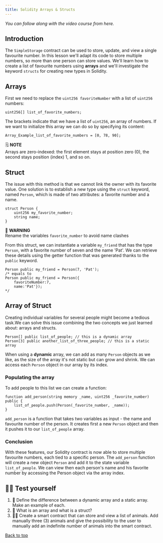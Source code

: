 ```yaml
---
title: Solidity Arrays & Structs
---
```


_You can follow along with the video course from here._

<a name="top"></a>
## Introduction
The `SimpleStorage` contract can be used to store, update, and view a single favourite number. In this lesson we'll adapt its code to store multiple numbers, so more than one person can store values. We'll learn how to create a list of favourite numbers using **arrays** and we'll investigate the keyword `structs` for creating new types in Solidity.

## Arrays
First we need to replace the `uint256 favoriteNumber`  with a list of `uint256` numbers:

```solidity
uint256[] list_of_favorite_numbers;
```

The brackets indicate that we have a list of `uint256`, an array of numbers. If we want to initialize this array we can do so by specifying its content:

```solidity
Array_Example_list_of_favorite_numbers = [0, 78, 90];
```

🗒️ **NOTE** <br>
Arrays are zero-indexed: the first element stays at position zero (0), the second stays position (index) 1, and so on.

## Struct
The issue with this method is that we cannot link the owner with its favorite value. One solution is to establish a new type using the `struct` keyword, named `Person`, which is made of two attributes: a favorite number and a name.

```solidity
struct Person {
    uint256 my_favorite_number;
    string name;
}
```

🚧 **WARNING** <br>
Rename the variables `favorite_number` to avoid name clashes

From this struct, we can instantiate a variable `my_friend` that has the type `Person`, with a favorite number of seven and the name 'Pat'. We can retrieve these details using the getter function that was generated thanks to the `public` keyword.

```solidity
Person public my_friend = Person(7, 'Pat');
/* equals to 
Person public my_friend = Person({
    favoriteNumber:7,
    name:'Pat'});
*/
```

## Array of Struct

Creating individual variables for several people might become a tedious task.We can solve this issue combining the two concepts we just learned about: arrays and structs. 

```solidity
Person[] public list_of_people; // this is a dynamic array
Person[3] public another_list_of_three_people; // this is a static array
```

When using a **dynamic** array, we can add as many `Person` objects as we like, as the size of the array it's not static but can grow and shrink. We can access each `Person` object in our array by its index.

### Populating the array

To add people to this list we can create a function:

```solidity
function add_person(string memory _name, uint256 _favorite_number) public {
    list_of_people.push(Person(_favorite_number, _name));
}
```

`add_person` is a function that takes two variables as input - the name and favourite number of the person. It creates first a new `Person` object and then it pushes it to our `list_of_people` array.

### Conclusion

With these features, our Solidity contract is now able to store multiple favourite numbers, each tied to a specific person. The `add_person` function will create a new object `Person` and add it to the state variable `list_of_people`. We can view then each person's name and his favorite number by accessing the Person object via the array index.


## 🧑‍💻 Test yourself
1. 📕 Define the difference between a dynamic array and a static array. Make an example of each.
2. 📕 What is an array and what is a struct?
3. 🧑‍💻 Create a smart contract that can store and view a list of animals. Add manually three (3) animals and give the possibility to the user to manually add an indefinite number of animals into the smart contract.

[Back to top](#top)